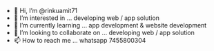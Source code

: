 - 👋 Hi, I’m @rinkuamit71
- 👀 I’m interested in ... developing web / app solution
- 🌱 I’m currently learning ... app development & website development
- 💞️ I’m looking to collaborate on ...  developing web / app solution
- 📫 How to reach me ... whatsapp 7455800304

<!---
rinkuamit71/rinkuamit71 is a ✨ special ✨ repository because its `README.md` (this file) appears on your GitHub profile.
You can click the Preview link to take a look at your changes.
--->
